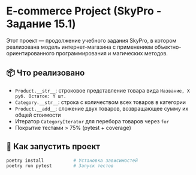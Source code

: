 # E-commerce Project (SkyPro - Задание 15.1)

Этот проект — продолжение учебного задания SkyPro, в котором реализована модель интернет-магазина с применением объектно-ориентированного программирования и магических методов.

## 📦 Что реализовано

- `Product.__str__`: строковое представление товара вида `Название, X руб. Остаток: Y шт.`
- `Category.__str__`: строка с количеством всех товаров в категории
- `Product.__add__`: сложение двух товаров, возвращающее сумму их общей стоимости
- Итератор `CategoryIterator` для перебора товаров через `for`
- Покрытие тестами > 75% (pytest + coverage)

## 🚀 Как запустить проект

```bash
poetry install           # Установка зависимостей
poetry run pytest        # Запуск тестов
